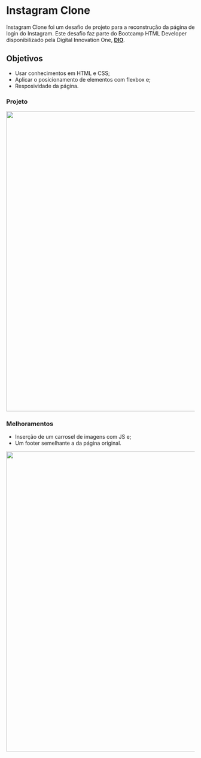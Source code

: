 # Instagram Clone

Instagram Clone foi um desafio de projeto para a reconstrução da página de login do Instagram. Este desafio faz parte do Bootcamp HTML Developer disponibilizado pela Digital Innovation One, [**DIO**](https://www.dio.me/).

## Objetivos

 - Usar conhecimentos em HTML e CSS;
 - Aplicar o posicionamento de elementos com flexbox e;
 - Resposividade da página.
 
### Projeto

<img src="https://user-images.githubusercontent.com/37826931/161333377-d445e932-b83f-4ef6-9b56-90a8f94b3b17.png" width=800px>

### Melhoramentos
- Inserção de um carrosel de imagens com JS e; 
- Um footer semelhante a da página original.

<img src="https://user-images.githubusercontent.com/37826931/161333475-abff90ae-b3d6-4011-bb89-9149efd61f91.png" width=800px>
